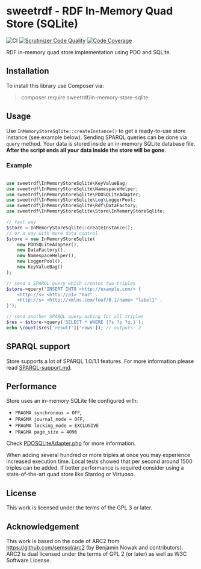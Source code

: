 # sweetrdf - RDF In-Memory Quad Store (SQLite)

![CI](https://github.com/sweetrdf/in-memory-store-sqlite/workflows/Tests/badge.svg)
[![Scrutinizer Code Quality](https://scrutinizer-ci.com/g/sweetrdf/in-memory-store-sqlite/badges/quality-score.png?b=master)](https://scrutinizer-ci.com/g/sweetrdf/in-memory-store-sqlite/?branch=master)
[![Code Coverage](https://scrutinizer-ci.com/g/sweetrdf/in-memory-store-sqlite/badges/coverage.png?b=master)](https://scrutinizer-ci.com/g/sweetrdf/in-memory-store-sqlite/?branch=master)

RDF in-memory quad store implementation using PDO and SQLite.

## Installation

To install this library use Composer via:

> composer require sweetrdf/in-memory-store-sqlite

## Usage

Use `InMemoryStoreSqlite::createInstance()` to get a ready-to-use store instance (see example below).
Sending SPARQL queries can be done via `query` method.
Your data is stored inside an in-memory SQLite database file.
**After the script ends all your data inside the store will be gone**.

### Example

```php

use sweetrdf\InMemoryStoreSqlite\KeyValueBag;
use sweetrdf\InMemoryStoreSqlite\NamespaceHelper;
use sweetrdf\InMemoryStoreSqlite\PDOSQLiteAdapter;
use sweetrdf\InMemoryStoreSqlite\Log\LoggerPool;
use sweetrdf\InMemoryStoreSqlite\Rdf\DataFactory;
use sweetrdf\InMemoryStoreSqlite\Store\InMemoryStoreSqlite;

// fast way
$store = InMemoryStoreSqlite::createInstance();
// or a way with more data control
$store = new InMemoryStoreSqlite(
    new PDOSQLiteAdapter(),
    new DataFactory(),
    new NamespaceHelper(),
    new LoggerPool(),
    new KeyValueBag()
);

// send a SPARQL query which creates two triples
$store->query('INSERT INTO <http://example.com/> {
    <http://s> <http://p1> "baz" .
    <http://s> <http://xmlns.com/foaf/0.1/name> "label1" .
}');

// send another SPARQL query asking for all triples
$res = $store->query('SELECT * WHERE {?s ?p ?o.}');
echo \count($res['result']['rows']); // outputs: 2
```

## SPARQL support

Store supports a lot of SPARQL 1.0/1.1 features.
For more information please read [SPARQL-support.md](doc/SPARQL-support.md).

## Performance

Store uses an in-memory SQLite file configured with:

* `PRAGMA synchronous = OFF`,
* `PRAGMA journal_mode = OFF`,
* `PRAGMA locking_mode = EXCLUSIVE`
* `PRAGMA page_size = 4096`

Check [PDOSQLiteAdapter.php](src/PDOSQLiteAdapter.php#L45) for more information.

When adding several hundred or more triples at once you may experience increased execution time.
Local tests showed that per second around 1500 triples can be added.
If better performance is required consider using a state-of-the-art quad store like Stardog or Virtuoso.

## License

This work is licensed under the terms of the GPL 3 or later.

## Acknowledgement

This work is based on the code of ARC2 from https://github.com/semsol/arc2 (by Benjamin Nowak and contributors).
ARC2 is dual licensed under the terms of GPL 2 (or later) as well as W3C Software License.
